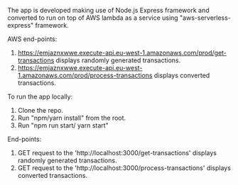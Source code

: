 The app is developed making use of Node.js Express framework and converted to run on top of AWS lambda as a service using "aws-serverless-express" framework.

AWS end-points:

1. https://emjaznxwwe.execute-api.eu-west-1.amazonaws.com/prod/get-transactions displays randomly generated transactions.
2. https://emjaznxwwe.execute-api.eu-west-1.amazonaws.com/prod/process-transactions displays converted transactions.

To run the app locally:

1. Clone the repo.
2. Run "npm/yarn install" from the root.
3. Run "npm run start/ yarn start"

End-points:

1. GET request to the 'http://localhost:3000/get-transactions' displays randomly generated transactions.
2. GET request to the 'http://localhost:3000/process-transactions' displays converted transactions.